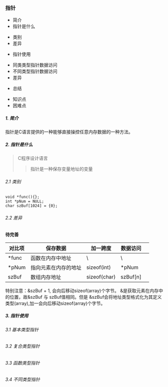 ### 指针
+ 简介
+ 指针是什么
 - 类别
 - 差异
+ 指针使用
 - 同类类型指针数据访问
 - 不同类型指针数据访问
 - 差异
+ 总结
 - 知识点
 - 困难点

##### 1. 简介
指针是C语言提供的一种能够直接操控任意内存数据的一种方法。

##### 2. 指针是什么
> C程序设计语言
>> 指针是一种保存变量地址的变量
###### 2.1 类别
```
void *func(){};
int *pNum = NULL;
char szBuf[1024] = {0};
```
###### 2.2 差异
__待完善__

| 对比项 | 保存数据 | 加一跨度 | 数据访问 |  |
| ------ | ------ | ------ | ------ | ------ |
| *func | 函数在内存中地址 | \  | \ |  |
| *pNum | 指向元素在内存的地址 | sizeof(int) | *pNum |  |
| szBuf | 数组内存地址 | sizeof(char)  | szBuf[n] |  |

特别注意：&szBuf + 1, 会向后移动sizeof(array)个字节。
&是获取元素在内存中的位置，故&szBuf 与 szBuf值相同。但是 &szBuf会将地址类型格式化为其定义类型(array),加一会向后移动sizeof(array)个字节。


##### 3. 指针使用

###### 3.1 基本类型指针
###### 3.2 复合类型指针
###### 3.3 函数类型指针
###### 3.4 不同类型指针

